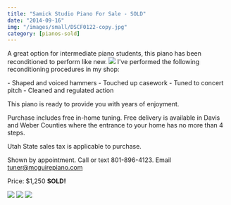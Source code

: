 ```yaml
---
title: "Samick Studio Piano For Sale - SOLD"
date: "2014-09-16"
img: "/images/small/DSCF0122-copy.jpg"
category: [pianos-sold]
---
```


A great option for intermediate piano students, this piano has been reconditioned to perform like new. ![](/images/medium/DSCF0122.JPG) I've performed the following reconditioning procedures in my shop:

\- Shaped and voiced hammers - Touched up casework - Tuned to concert pitch - Cleaned and regulated action

This piano is ready to provide you with years of enjoyment.

Purchase includes free in-home tuning. Free delivery is available in Davis and Weber Counties where the entrance to your home has no more than 4 steps.

Utah State sales tax is applicable to purchase.

Shown by appointment. Call or text 801-896-4123. Email tuner@mcguirepiano.com

Price: $1,250 **SOLD!**

![](/images/medium/DSCF0121.JPG) ![](/images/medium/DSCF0123.JPG) ![](/images/medium/DSCF0125.JPG)
